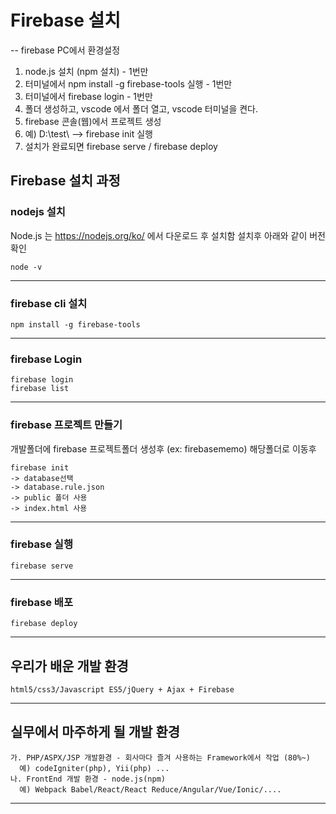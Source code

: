 # Firebase 설치
--
firebase PC에서 환경설정
1. node.js 설치 (npm 설치) - 1번만
2. 터미널에서 npm install -g firebase-tools 실행 - 1번만
3. 터미널에서 firebase login - 1번만
4. 폴더 생성하고, vscode 에서 폴더 열고, vscode 터미널을 켠다.
5. firebase 콘솔(웹)에서 프로젝트 생성
6. 예) D:\test\ --> firebase init 실행
7. 설치가 완료되면 firebase serve / firebase deploy



## Firebase 설치 과정
### nodejs 설치
Node.js 는 https://nodejs.org/ko/ 에서 다운로드 후 설치함 설치후 아래와 같이 버전 확인
~~~
node -v
~~~
---
### firebase cli 설치
~~~
npm install -g firebase-tools
~~~
---
### firebase Login
~~~
firebase login
firebase list
~~~
---
### firebase 프로젝트 만들기
개발폴더에 firebase 프로젝트폴더 생성후 (ex: firebasememo)
해당폴더로 이동후
~~~
firebase init
-> database선택
-> database.rule.json
-> public 폴더 사용
-> index.html 사용
~~~
---
### firebase 실행
~~~
firebase serve
~~~
---
### firebase 배포
~~~
firebase deploy
~~~
---


## 우리가 배운 개발 환경
```
html5/css3/Javascript ES5/jQuery + Ajax + Firebase
```
---
## 실무에서 마주하게 될 개발 환경

```
가. PHP/ASPX/JSP 개발환경 - 회사마다 즐겨 사용하는 Framework에서 작업 (80%~)
  예) codeIgniter(php), Yii(php) ...
나. FrontEnd 개발 환경 - node.js(npm)
  예) Webpack Babel/React/React Reduce/Angular/Vue/Ionic/....
```
---
